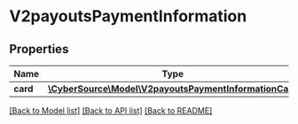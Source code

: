 # V2payoutsPaymentInformation

## Properties
Name | Type | Description | Notes
------------ | ------------- | ------------- | -------------
**card** | [**\CyberSource\Model\V2payoutsPaymentInformationCard**](V2payoutsPaymentInformationCard.md) |  | [optional] 

[[Back to Model list]](../README.md#documentation-for-models) [[Back to API list]](../README.md#documentation-for-api-endpoints) [[Back to README]](../README.md)


